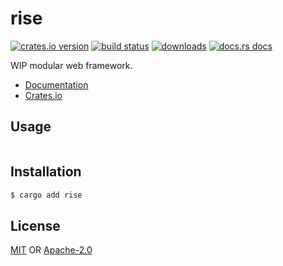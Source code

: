 # rise
[![crates.io version][1]][2] [![build status][3]][4]
[![downloads][5]][6] [![docs.rs docs][7]][8]

WIP modular web framework.

- [Documentation][8]
- [Crates.io][2]

## Usage
```txt
```

## Installation
```sh
$ cargo add rise
```

## License
[MIT](./LICENSE-MIT) OR [Apache-2.0](./LICENSE-APACHE)

[1]: https://img.shields.io/crates/v/rise.svg?style=flat-square
[2]: https://crates.io/crates/rise
[3]: https://img.shields.io/travis/yoshuawuyts/rise.svg?style=flat-square
[4]: https://travis-ci.org/yoshuawuyts/rise
[5]: https://img.shields.io/crates/d/rise.svg?style=flat-square
[6]: https://crates.io/crates/rise
[7]: https://img.shields.io/badge/docs-latest-blue.svg?style=flat-square
[8]: https://docs.rs/rise
